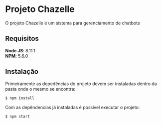 # Projeto Chazelle

O projeto Chazelle é um sistema para gerenciamento de chatbots

## Requisitos

**Node JS**: 8.11.1  
**NPM**: 5.6.0  

## Instalação

Primeiramente as depedências do projeto devem ser instaladas dentro da pasta onde o mesmo se encontra:

```
$ npm install
```

Com as depêndencias já instaladas é possível executar o projeto:

```
$ npm start
```



